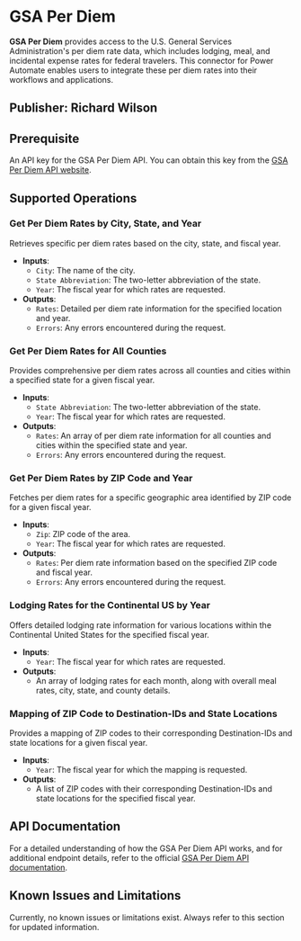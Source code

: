# GSA Per Diem

**GSA Per Diem** provides access to the U.S. General Services Administration's per diem rate data, which includes lodging, meal, and incidental expense rates for federal travelers. This connector for Power Automate enables users to integrate these per diem rates into their workflows and applications.

## Publisher: Richard Wilson

## Prerequisite

An API key for the GSA Per Diem API. You can obtain this key from the [GSA Per Diem API website](https://open.gsa.gov/api/perdiem/).

## Supported Operations

### Get Per Diem Rates by City, State, and Year

Retrieves specific per diem rates based on the city, state, and fiscal year.

- **Inputs**:
  - `City`: The name of the city.
  - `State Abbreviation`: The two-letter abbreviation of the state.
  - `Year`: The fiscal year for which rates are requested.
- **Outputs**:
  - `Rates`: Detailed per diem rate information for the specified location and year.
  - `Errors`: Any errors encountered during the request.

### Get Per Diem Rates for All Counties

Provides comprehensive per diem rates across all counties and cities within a specified state for a given fiscal year.

- **Inputs**:
  - `State Abbreviation`: The two-letter abbreviation of the state.
  - `Year`: The fiscal year for which rates are requested.
- **Outputs**:
  - `Rates`: An array of per diem rate information for all counties and cities within the specified state and year.
  - `Errors`: Any errors encountered during the request.

### Get Per Diem Rates by ZIP Code and Year

Fetches per diem rates for a specific geographic area identified by ZIP code for a given fiscal year.

- **Inputs**:
  - `Zip`: ZIP code of the area.
  - `Year`: The fiscal year for which rates are requested.
- **Outputs**:
  - `Rates`: Per diem rate information based on the specified ZIP code and fiscal year.
  - `Errors`: Any errors encountered during the request.

### Lodging Rates for the Continental US by Year

Offers detailed lodging rate information for various locations within the Continental United States for the specified fiscal year.

- **Inputs**:
  - `Year`: The fiscal year for which rates are requested.
- **Outputs**:
  - An array of lodging rates for each month, along with overall meal rates, city, state, and county details.

### Mapping of ZIP Code to Destination-IDs and State Locations

Provides a mapping of ZIP codes to their corresponding Destination-IDs and state locations for a given fiscal year.

- **Inputs**:
  - `Year`: The fiscal year for which the mapping is requested.
- **Outputs**:
  - A list of ZIP codes with their corresponding Destination-IDs and state locations for the specified fiscal year.

## API Documentation

For a detailed understanding of how the GSA Per Diem API works, and for additional endpoint details, refer to the official [GSA Per Diem API documentation](https://open.gsa.gov/api/perdiem/).

## Known Issues and Limitations

Currently, no known issues or limitations exist. Always refer to this section for updated information.
